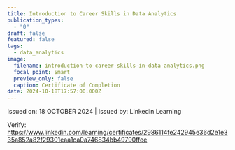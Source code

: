 ```yaml
---
title: Introduction to Career Skills in Data Analytics
publication_types:
  - "0"
draft: false
featured: false
tags:
  - data_analytics
image:
  filename: introduction-to-career-skills-in-data-analytics.png
  focal_point: Smart
  preview_only: false
  caption: Certificate of Completion
date: 2024-10-18T17:57:00.000Z
---
```

Issued on: 18 OCTOBER 2024 | Issued by: LinkedIn Learning

Verify: https://www.linkedin.com/learning/certificates/2986114fe242945e36d2e1e335a852a82f29301eaa1ca0a746834bb49790ffee
